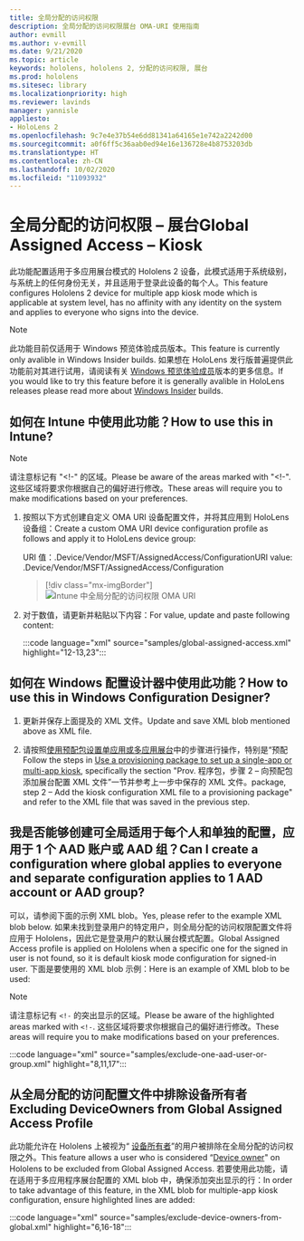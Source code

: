 ```yaml
---
title: 全局分配的访问权限
description: 全局分配的访问权限展台 OMA-URI 使用指南
author: evmill
ms.author: v-evmill
ms.date: 9/21/2020
ms.topic: article
keywords: hololens, hololens 2, 分配的访问权限, 展台
ms.prod: hololens
ms.sitesec: library
ms.localizationpriority: high
ms.reviewer: lavinds
manager: yannisle
appliesto:
- HoloLens 2
ms.openlocfilehash: 9c7e4e37b54e6dd81341a64165e1e742a2242d00
ms.sourcegitcommit: a0f6ff5c36aab0ed94e16e136728e4b8753203db
ms.translationtype: HT
ms.contentlocale: zh-CN
ms.lasthandoff: 10/02/2020
ms.locfileid: "11093932"
---
```

# <span data-ttu-id="f91ca-104">全局分配的访问权限 – 展台</span><span class="sxs-lookup"><span data-stu-id="f91ca-104">Global Assigned Access – Kiosk</span></span>

<span data-ttu-id="f91ca-105">此功能配置适用于多应用展台模式的 Hololens 2 设备，此模式适用于系统级别，与系统上的任何身份无关，并且适用于登录此设备的每个人。</span><span class="sxs-lookup"><span data-stu-id="f91ca-105">This feature configures Hololens 2 device for multiple app kiosk mode which is applicable at system level, has no affinity with any identity on the system and applies to everyone who signs into the device.</span></span> 

> [!NOTE]
> <span data-ttu-id="f91ca-106">此功能目前仅适用于 Windows 预览体验成员版本。</span><span class="sxs-lookup"><span data-stu-id="f91ca-106">This feature is currently only avalible in Windows Insider builds.</span></span> <span data-ttu-id="f91ca-107">如果想在 HoloLens 发行版普遍提供此功能前对其进行试用，请阅读有关 [ Windows 预览体验成员](hololens-insider.md)版本的更多信息。</span><span class="sxs-lookup"><span data-stu-id="f91ca-107">If you would like to try this feature before it is generally avalible in HoloLens releases please read more about [Windows Insider](hololens-insider.md) builds.</span></span>
 
## <span data-ttu-id="f91ca-108">如何在 Intune 中使用此功能？</span><span class="sxs-lookup"><span data-stu-id="f91ca-108">How to use this in Intune?</span></span> 

> [!NOTE]
> <span data-ttu-id="f91ca-109">请注意标记有 "<!-" 的区域。</span><span class="sxs-lookup"><span data-stu-id="f91ca-109">Please be aware of the areas marked with "<!-".</span></span> <span data-ttu-id="f91ca-110">这些区域将要求你根据自己的偏好进行修改。</span><span class="sxs-lookup"><span data-stu-id="f91ca-110">These areas will require you to make modifications based on your preferences.</span></span> 

1.  <span data-ttu-id="f91ca-111">按照以下方式创建自定义 OMA URI 设备配置文件，并将其应用到 HoloLens 设备组：</span><span class="sxs-lookup"><span data-stu-id="f91ca-111">Create a custom OMA URI device configuration profile as follows and apply it to HoloLens device group:</span></span> 

    <span data-ttu-id="f91ca-112">URI 值：.Device/Vendor/MSFT/AssignedAccess/Configuration</span><span class="sxs-lookup"><span data-stu-id="f91ca-112">URI value: .Device/Vendor/MSFT/AssignedAccess/Configuration</span></span>
   
    > [!div class="mx-imgBorder"]
    > ![Intune 中全局分配的访问权限 OMA URI](images/global-assigned-access-omauri.png)

2.  <span data-ttu-id="f91ca-114">对于数值，请更新并粘贴以下内容：</span><span class="sxs-lookup"><span data-stu-id="f91ca-114">For value, update and paste following content:</span></span> 

    :::code language="xml" source="samples/global-assigned-access.xml" highlight="12-13,23":::

## <span data-ttu-id="f91ca-115">如何在 Windows 配置设计器中使用此功能？</span><span class="sxs-lookup"><span data-stu-id="f91ca-115">How to use this in Windows Configuration Designer?</span></span> 
 
1.  <span data-ttu-id="f91ca-116">更新并保存上面提及的 XML 文件。</span><span class="sxs-lookup"><span data-stu-id="f91ca-116">Update and save XML blob mentioned above as XML file.</span></span> 

2.  <span data-ttu-id="f91ca-117">请按照[使用预配包设置单应用或多应用展台](https://docs.microsoft.com/hololens/hololens-kiosk#use-a-provisioning-package-to-set-up-a-single-app-or-multi-app-kiosk)中的步骤进行操作，特别是“预配</span><span class="sxs-lookup"><span data-stu-id="f91ca-117">Follow the steps in [Use a provisioning package to set up a single-app or multi-app kiosk](https://docs.microsoft.com/hololens/hololens-kiosk#use-a-provisioning-package-to-set-up-a-single-app-or-multi-app-kiosk), specifically the section "Prov.</span></span> <span data-ttu-id="f91ca-118">程序包，步骤 2 – 向预配包添加展台配置 XML 文件”一节并参考上一步中保存的 XML 文件。</span><span class="sxs-lookup"><span data-stu-id="f91ca-118">package, step 2 – Add the kiosk configuration XML file to a provisioning package" and refer to the XML file that was saved in the previous step.</span></span> 

## <span data-ttu-id="f91ca-119">我是否能够创建可全局适用于每个人和单独的配置，应用于 1 个 AAD 账户或 AAD 组？</span><span class="sxs-lookup"><span data-stu-id="f91ca-119">Can I create a configuration where global applies to everyone and separate configuration applies to 1 AAD account or AAD group?</span></span> 

<span data-ttu-id="f91ca-120">可以，请参阅下面的示例 XML blob。</span><span class="sxs-lookup"><span data-stu-id="f91ca-120">Yes, please refer to the example XML blob below.</span></span> <span data-ttu-id="f91ca-121">如果未找到登录用户的特定用户，则全局分配的访问权限配置文件将应用于 Hololens，因此它是登录用户的默认展台模式配置。</span><span class="sxs-lookup"><span data-stu-id="f91ca-121">Global Assigned Access profile is applied on Hololens when a specific one for the signed in user is not found, so it is default kiosk mode configuration for signed-in user.</span></span> <span data-ttu-id="f91ca-122">下面是要使用的 XML blob 示例：</span><span class="sxs-lookup"><span data-stu-id="f91ca-122">Here is an example of XML blob to be used:</span></span> 

> [!NOTE]
> <span data-ttu-id="f91ca-123">请注意标记有 `<!-` 的突出显示的区域。</span><span class="sxs-lookup"><span data-stu-id="f91ca-123">Please be aware of the highlighted areas marked with `<!-`.</span></span> <span data-ttu-id="f91ca-124">这些区域将要求你根据自己的偏好进行修改。</span><span class="sxs-lookup"><span data-stu-id="f91ca-124">These areas will require you to make modifications based on your preferences.</span></span> 

 :::code language="xml" source="samples/exclude-one-aad-user-or-group.xml" highlight="8,11,17":::

## <span data-ttu-id="f91ca-125">从全局分配的访问配置文件中排除设备所有者</span><span class="sxs-lookup"><span data-stu-id="f91ca-125">Excluding DeviceOwners from Global Assigned Access Profile</span></span>

<span data-ttu-id="f91ca-126">此功能允许在 Hololens 上被视为“ [设备所有者](security-adminless-os.md)”的用户被排除在全局分配的访问权限之外。</span><span class="sxs-lookup"><span data-stu-id="f91ca-126">This feature allows a user who is considered “[Device owner](security-adminless-os.md)" on Hololens to be excluded from Global Assigned Access.</span></span> <span data-ttu-id="f91ca-127">若要使用此功能，请在适用于多应用程序展台配置的 XML blob 中，确保添加突出显示的行：</span><span class="sxs-lookup"><span data-stu-id="f91ca-127">In order to take advantage of this feature, in the XML blob for multiple-app kiosk configuration, ensure highlighted lines are added:</span></span> 

 :::code language="xml" source="samples/exclude-device-owners-from-global.xml" highlight="6,16-18":::
 
